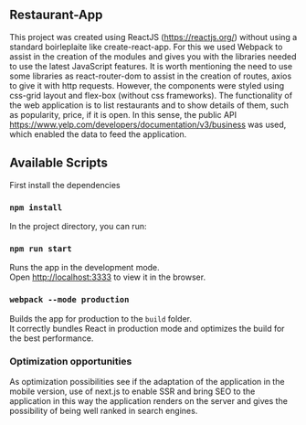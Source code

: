 ## Restaurant-App

This project was created using ReactJS (https://reactjs.org/) without using a standard boirleplaite like create-react-app. For this we used Webpack to assist in the creation of the modules and gives you with the libraries needed to use the latest JavaScript features. It is worth mentioning the need to use some libraries as react-router-dom to assist in the creation of routes, axios to give it with http requests. However, the components were styled using css-grid layout and flex-box (without css frameworks).
The functionality of the web application is to list restaurants and to show details of them, such as popularity, price, if it is open. In this sense, the public API https://www.yelp.com/developers/documentation/v3/business was used, which enabled the data to feed the application.


## Available Scripts

First install the dependencies

### `npm install`

In the project directory, you can run:

### `npm run start`

Runs the app in the development mode.<br />
Open [http://localhost:3333](http://localhost:3333) to view it in the browser.


### `webpack --mode production`

Builds the app for production to the `build` folder.<br />
It correctly bundles React in production mode and optimizes the build for the best performance.


### Optimization opportunities

As optimization possibilities see if the adaptation of the application in the mobile version, use of next.js to enable SSR and bring SEO to the application in this way the application renders on the server and gives the possibility of being well ranked in search engines.
